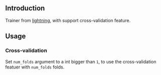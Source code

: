 ## Introduction

Trainer from [lightning](https://pytorch-lightning.readthedocs.io/en/stable/common/trainer.html), with support cross-validation feature.

## Usage

### Cross-validation

Set `num_folds` argument to a int bigger than `1`, to use the cross-validation featuer with `num_folds` folds.
